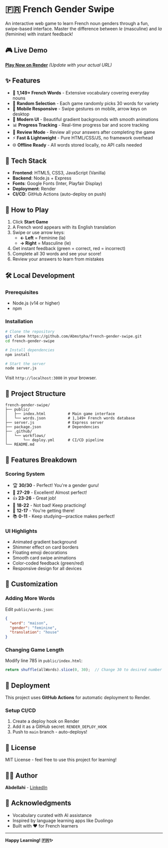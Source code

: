 # 🇫🇷 French Gender Swipe

An interactive web game to learn French noun genders through a fun, swipe-based interface. Master the difference between *le* (masculine) and *la* (feminine) with instant feedback!

## 🎮 Live Demo

**[Play Now on Render](https://french-gender-swipe.onrender.com)** *(Update with your actual URL)*

## ✨ Features

- 🎯 **1,149+ French Words** - Extensive vocabulary covering everyday nouns
- 🎲 **Random Selection** - Each game randomly picks 30 words for variety
- 📱 **Mobile Responsive** - Swipe gestures on mobile, arrow keys on desktop
- 🎨 **Modern UI** - Beautiful gradient backgrounds with smooth animations
- 📊 **Progress Tracking** - Real-time progress bar and score tracking
- 📝 **Review Mode** - Review all your answers after completing the game
- ⚡ **Fast & Lightweight** - Pure HTML/CSS/JS, no framework overhead
- 🌐 **Offline Ready** - All words stored locally, no API calls needed

## 🚀 Tech Stack

- **Frontend**: HTML5, CSS3, JavaScript (Vanilla)
- **Backend**: Node.js + Express
- **Fonts**: Google Fonts (Inter, Playfair Display)
- **Deployment**: Render
- **CI/CD**: GitHub Actions (auto-deploy on push)

## 🎯 How to Play

1. Click **Start Game**
2. A French word appears with its English translation
3. Swipe or use arrow keys:
   - **← Left** = Feminine (la)
   - **→ Right** = Masculine (le)
4. Get instant feedback (green = correct, red = incorrect)
5. Complete all 30 words and see your score!
6. Review your answers to learn from mistakes

## 🛠️ Local Development

### Prerequisites

- Node.js (v14 or higher)
- npm

### Installation

```bash
# Clone the repository
git clone https://github.com/Abmstpha/french-gender-swipe.git
cd french-gender-swipe

# Install dependencies
npm install

# Start the server
node server.js
```

Visit `http://localhost:3000` in your browser.

## 📁 Project Structure

```
french-gender-swipe/
├── public/
│   ├── index.html          # Main game interface
│   └── words.json          # 1,149+ French words database
├── server.js               # Express server
├── package.json            # Dependencies
├── .github/
│   └── workflows/
│       └── deploy.yml      # CI/CD pipeline
└── README.md
```

## 🎨 Features Breakdown

### Scoring System
- 🏆 **30/30** - Perfect! You're a gender guru!
- 🎉 **27-29** - Excellent! Almost perfect!
- 👍 **23-26** - Great job!
- 🙂 **18-22** - Not bad! Keep practicing!
- 🤔 **12-17** - You're getting there!
- 📚 **0-11** - Keep studying—practice makes perfect!

### UI Highlights
- Animated gradient background
- Shimmer effect on card borders
- Floating emoji decorations
- Smooth card swipe animations
- Color-coded feedback (green/red)
- Responsive design for all devices

## 🔧 Customization

### Adding More Words

Edit `public/words.json`:

```json
{
  "word": "maison",
  "gender": "feminine",
  "translation": "house"
}
```

### Changing Game Length

Modify line 785 in `public/index.html`:

```javascript
return shuffle(allWords).slice(0, 30);  // Change 30 to desired number
```

## 🚢 Deployment

This project uses **GitHub Actions** for automatic deployment to Render.

### Setup CI/CD

1. Create a deploy hook on Render
2. Add it as a GitHub secret: `RENDER_DEPLOY_HOOK`
3. Push to `main` branch - auto-deploys!

## 📝 License

MIT License - feel free to use this project for learning!

## 👨‍💻 Author

**Abdellahi** - [LinkedIn](https://www.linkedin.com/in/abmstpha/)

## 🙏 Acknowledgments

- Vocabulary curated with AI assistance
- Inspired by language learning apps like Duolingo
- Built with ❤️ for French learners

---

**Happy Learning! 🇫🇷✨**
